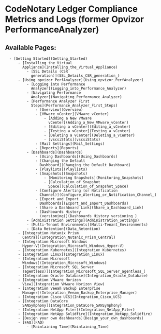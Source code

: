 # CodeNotary Ledger Compliance Metrics and Logs (former Opvizor PerformanceAnalyzer)

## Available Pages:

      - [Getting Started](Getting_Started)
          - [Installing the Virtual
            Appliance](Installing_the_Virtual_Appliance)
              - [SSL Details (CSR
                generation)](SSL_Details_CSR_generation_)
          - [Using opvizor PerfAnalyzer](Using_opvizor_PerfAnalyzer)
              - [Logging into Performance
                Analyzer](Logging_into_Performance_Analyzer)
              - [Navigating Performance
                Analyzer](Navigating_Performance_Analyzer)
              - [Performance Analyzer First
                Steps](Performance_Analyzer_First_Steps)
                  - [Overview](Overview)
                  - [VMware vCenter](VMware_vCenter)
                      - [Adding a New VMware
                        vCenter](Adding_a_New_VMware_vCenter)
                      - [Editing a vCenter](Editing_a_vCenter)
                      - [Testing a vCenter](Testing_a_vCenter)
                      - [Deleting a vCenter](Deleting_a_vCenter)
                      - [vscsiStats](vscsiStats)
                  - [Mail Settings](Mail_Settings)
                  - [Reports](Reports)
              - [Dashboards](Dashboards)
                  - [Using Dashboards](Using_Dashboards)
                  - [Changing the Default
                    Dashboard](Changing_the_Default_Dashboard)
                  - [Playlists](Playlists)
                  - [Snapshots](Snapshots)
                      - [Monitoring Snapshots](Monitoring_Snapshots)
                      - [Calculation of Snapshot
                        Space](Calculation_of_Snapshot_Space)
                  - [Configure Alerting (or Notification
                    Channel)](Configure_Alerting_or_Notification_Channel_)
                  - [Export and Import
                    Dashboards](Export_and_Import_Dashboards)
                  - [Share a Dashboard Link](Share_a_Dashboard_Link)
                  - [Dashboards History
                    (versioning)](Dashboards_History_versioning_)
              - [Administration Settings](Administration_Settings)
              - [Multi-Tenant Environments](Multi-Tenant_Environments)
              - [Data Retention](Data_Retention)
          - [Integration Nutanix Prism
            Central](Integration_Nutanix_Prism_Central)
          - [Integration Microsoft Windows
            Hyper-V](Integration_Microsoft_Windows_Hyper-V)
          - [Integration Kubernetes](Integration_Kubernetes)
          - [Integration Linux](Integration_Linux)
          - [Integration Microsoft
            Windows](Integration_Microsoft_Windows)
          - [Integration Microsoft SQL Server
            (agentless)](Integration_Microsoft_SQL_Server_agentless_)
          - [Integration Oracle Database](Integration_Oracle_Database)
          - [Integration VMware Horizon
            View](Integration_VMware_Horizon_View)
          - [Integration Veeam Backup Enterprise
            Manager](Integration_Veeam_Backup_Enterprise_Manager)
          - [Integration Cisco UCS](Integration_Cisco_UCS)
          - [Integration DataCore
            SANSymphony](Integration_DataCore_SANSymphony)
          - [Integration NetApp Filer](Integration_NetApp_Filer)
          - [Integration NetApp Solidfire](Integration_NetApp_Solidfire)
          - [Design your own dashboards](Design_your_own_dashboards)
          - [FAQ](FAQ)
              - [Maintaining Time](Maintaining_Time)
